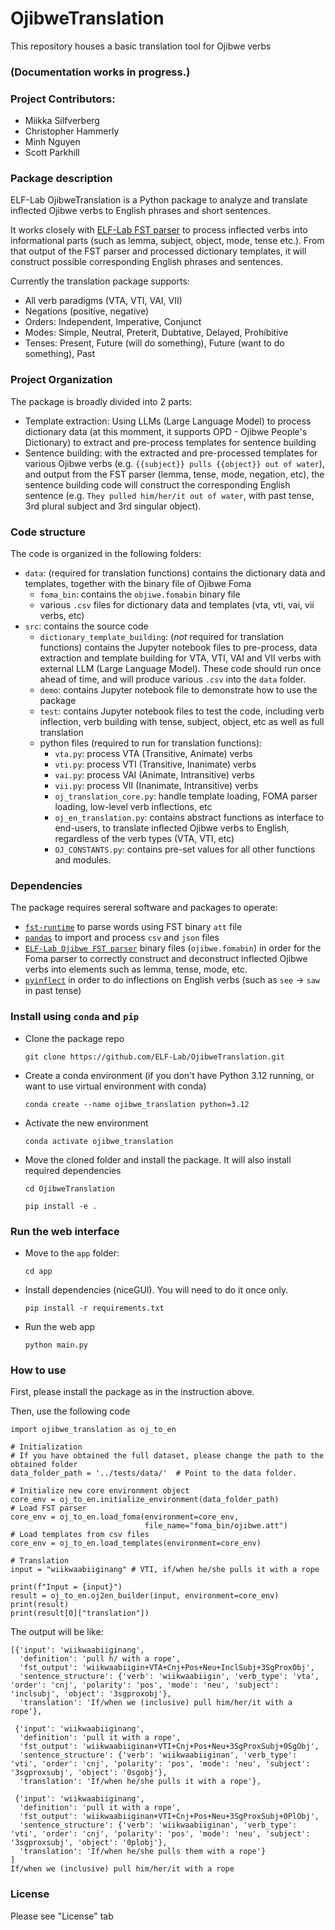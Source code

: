 # OjibweTranslation

This repository houses a basic translation tool for Ojibwe verbs

### (Documentation works in progress.)

### Project Contributors:
- Miikka Silfverberg
- Christopher Hammerly
- Minh Nguyen
- Scott Parkhill


### Package description
ELF-Lab OjibweTranslation is a Python package to analyze and translate inflected Ojibwe verbs to English phrases and short sentences. 

It works closely with [ELF-Lab FST parser](https://github.com/ELF-Lab/OjibweMorph) to process inflected verbs into informational parts (such as lemma, subject, object, mode, tense etc.). From that output of the FST parser and processed dictionary templates, it will construct possible corresponding English phrases and sentences. 

Currently the translation package supports:
- All verb paradigms (VTA, VTI, VAI, VII)
- Negations (positive, negative)
- Orders: Independent, Imperative, Conjunct
- Modes: Simple, Neutral, Preterit, Dubtative, Delayed, Prohibitive
- Tenses: Present, Future (will do something), Future (want to do something), Past

### Project Organization
The package is broadly divided into 2 parts:
- Template extraction: Using LLMs (Large Language Model) to process dictionary data (at this momment, it supports OPD - Ojibwe People's Dictionary) to extract and pre-process templates for sentence building
- Sentence building: with the extracted and pre-processed templates for various Ojibwe verbs (e.g. `{{subject}} pulls {{object}} out of water`), and output from the FST parser (lemma, tense, mode, negation, etc), the sentence building code will construct the corresponding English sentence (e.g. `They pulled him/her/it out of water`, with past tense, 3rd plural subject and 3rd singular object).

### Code structure
The code is organized in the following folders:
- `data`: (required for translation functions) contains the dictionary data and templates, together with the binary file of Ojibwe Foma
  - `foma_bin`: contains the `objiwe.fomabin` binary file
  - various `.csv` files for dictionary data and templates (vta, vti, vai, vii verbs, etc)
- `src`: contains the source code
  - `dictionary_template_building`: (*not* required for translation functions) contains the Jupyter notebook files to pre-process, data extraction and template building for VTA, VTI, VAI and VII verbs with external LLM (Large Language Model). These code should run once ahead of time, and will produce various `.csv` into the `data` folder.
  - `demo`: contains Jupyter notebook file to demonstrate how to use the package
  - `test`: contains Jupyter notebook files to test the code, including verb inflection, verb building with tense, subject, object, etc as well as full translation
  - python files (required to run for translation functions):
    - `vta.py`: process VTA (Transitive, Animate) verbs
    - `vti.py`: process VTI (Transitive, Inanimate) verbs
    - `vai.py`: process VAI (Animate, Intransitive) verbs
    - `vii.py`: process VII (Inanimate, Intransitive) verbs
    - `oj_translation_core.py`: handle template loading, FOMA parser loading, low-level verb inflections, etc
    - `oj_en_translation.py`: contains abstract functions as interface to end-users, to translate inflected Ojibwe verbs to English, regardless of the verb types (VTA, VTI, etc)
    - `OJ_CONSTANTS.py`: contains pre-set values for all other functions and modules. 

### Dependencies
The package requires sereral software and packages to operate:

- [`fst-runtime`](https://github.com/CultureFoundryCA/fst-runtime) to parse words using FST binary `att` file
- [`pandas`](https://pandas.pydata.org/docs/index.html) to import and process `csv` and `json` files
- [`ELF-Lab Ojibwe FST parser`](https://github.com/ELF-Lab/OjibweMorph) binary files (`ojibwe.fomabin`)  in order for the Foma parser to correctly construct and deconstruct inflected Ojibwe verbs into elements such as lemma, tense, mode, etc.
- [`pyinflect`](https://pypi.org/project/pyinflect/0.2.0/) in order to do inflections on English verbs (such as `see` -> `saw` in past tense)



### Install using `conda` and `pip`
- Clone the package repo
  
  `git clone https://github.com/ELF-Lab/OjibweTranslation.git`
- Create a conda environment (if you don't have Python 3.12 running, or want to use virtual environment with conda)
  
  `conda create --name ojibwe_translation python=3.12`
- Activate the new environment
  
  `conda activate ojibwe_translation`
- Move the cloned folder and install the package. It will also install required dependencies
  
  `cd OjibweTranslation`
  
  `pip install -e .`

### Run the web interface
- Move to the `app` folder:

  `cd app`
- Install dependencies (niceGUI). You will need to do it once only.
  
  `pip install -r requirements.txt`
- Run the web app
  
  `python main.py`


### How to use
First, please install the package as in the instruction above.

Then, use the following code

```
import ojibwe_translation as oj_to_en

# Initialization
# If you have obtained the full dataset, please change the path to the obtained folder
data_folder_path = '../tests/data/'  # Point to the data folder.

# Initialize new core environment object
core_env = oj_to_en.initialize_environment(data_folder_path)
# Load FST parser
core_env = oj_to_en.load_foma(environment=core_env, 
                              file_name="foma_bin/ojibwe.att")
# Load templates from csv files
core_env = oj_to_en.load_templates(environment=core_env)

# Translation
input = "wiikwaabiiginang" # VTI, if/when he/she pulls it with a rope

print(f"Input = {input}")
result = oj_to_en.oj2en_builder(input, environment=core_env)
print(result)
print(result[0]["translation"])
```
The output will be like:
```
[{'input': 'wiikwaabiiginang', 
  'definition': 'pull h/ with a rope', 
  'fst_output': 'wiikwaabiigin+VTA+Cnj+Pos+Neu+InclSubj+3SgProxObj', 
  'sentence_structure': {'verb': 'wiikwaabiigin', 'verb_type': 'vta', 'order': 'cnj', 'polarity': 'pos', 'mode': 'neu', 'subject': 'inclsubj', 'object': '3sgproxobj'}, 
  'translation': 'If/when we (inclusive) pull him/her/it with a rope'}, 
 
 {'input': 'wiikwaabiiginang', 
  'definition': 'pull it with a rope', 
  'fst_output': 'wiikwaabiiginan+VTI+Cnj+Pos+Neu+3SgProxSubj+0SgObj', 
  'sentence_structure': {'verb': 'wiikwaabiiginan', 'verb_type': 'vti', 'order': 'cnj', 'polarity': 'pos', 'mode': 'neu', 'subject': '3sgproxsubj', 'object': '0sgobj'}, 
  'translation': 'If/when he/she pulls it with a rope'}, 

 {'input': 'wiikwaabiiginang', 
  'definition': 'pull it with a rope', 
  'fst_output': 'wiikwaabiiginan+VTI+Cnj+Pos+Neu+3SgProxSubj+0PlObj', 
  'sentence_structure': {'verb': 'wiikwaabiiginan', 'verb_type': 'vti', 'order': 'cnj', 'polarity': 'pos', 'mode': 'neu', 'subject': '3sgproxsubj', 'object': '0plobj'}, 
  'translation': 'If/when he/she pulls them with a rope'}
]
If/when we (inclusive) pull him/her/it with a rope
```


### License
Please see "License" tab
